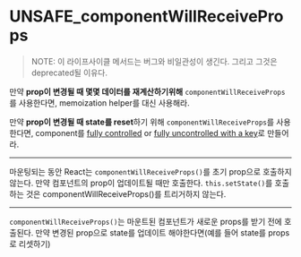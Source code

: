 # UNSAFE_componentWillReceiveProps

> NOTE:
이 라이프사이클 메서드는 버그와 비일관성이 생긴다. 그리고 그것은 deprecated될 이유다.

만약 **prop이 변경될 때 몇몇 데이터를 재계산하기위해** `componentWillReceiveProps`를 사용한다면, memoization helper를 대신 사용해라.

만약 **prop이 변경될 때 state를 reset**하기 위해 `componentWillReceiveProps`를 사용한다면, component를 [fully controlled](https://reactjs.org/blog/2018/06/07/you-probably-dont-need-derived-state.html#recommendation-fully-uncontrolled-component-with-a-key) or [fully uncontrolled with a key](https://reactjs.org/blog/2018/06/07/you-probably-dont-need-derived-state.html#recommendation-fully-uncontrolled-component-with-a-key)로 만들어라.

---

마운팅되는 동안 React는 `componentWillReceiveProps()`를 초기 prop으로 호출하지 않는다. 만약 컴포넌트의 prop이 업데이트될 때만 호출한다. `this.setState()`를 호출하는 것은 componentWillReceiveProps()를 트리거하지 않는다. 

---


`componentWillReceiveProps()`는 마운트된 컴포넌트가 새로운 props를 받기 전에 호출된다. 만약 변경된 prop으로 state를 업데이트 해야한다면(예를 들어 state를 props로 리셋하기)
